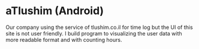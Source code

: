 # aTlushim (Android)
Our company using the service of tlushim.co.il for time log but the UI of this site is not user friendly.
I build program to visualizing the user data with more readable format and with counting hours.
